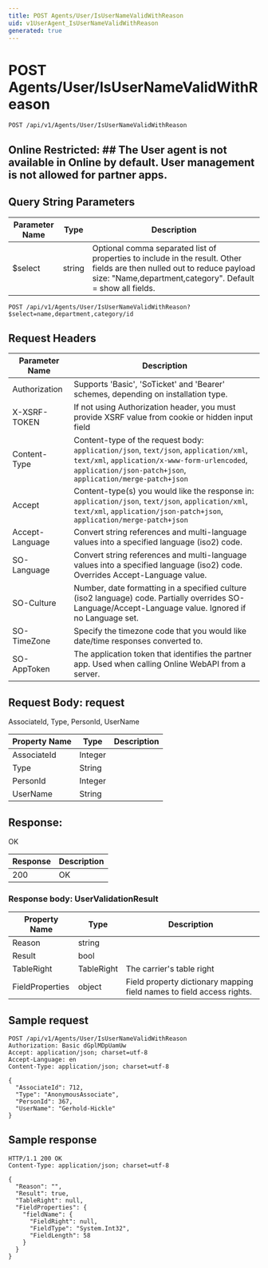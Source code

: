 ```yaml
---
title: POST Agents/User/IsUserNameValidWithReason
uid: v1UserAgent_IsUserNameValidWithReason
generated: true
---
```


# POST Agents/User/IsUserNameValidWithReason

```http
POST /api/v1/Agents/User/IsUserNameValidWithReason
```

<para />


## Online Restricted: ## The User agent is not available in Online by default. User management is not allowed for partner apps.






## Query String Parameters

| Parameter Name | Type |  Description |
|----------------|------|--------------|
| $select | string |  Optional comma separated list of properties to include in the result. Other fields are then nulled out to reduce payload size: "Name,department,category". Default = show all fields. |

```http
POST /api/v1/Agents/User/IsUserNameValidWithReason?$select=name,department,category/id
```


## Request Headers

| Parameter Name | Description |
|----------------|-------------|
| Authorization  | Supports 'Basic', 'SoTicket' and 'Bearer' schemes, depending on installation type. |
| X-XSRF-TOKEN   | If not using Authorization header, you must provide XSRF value from cookie or hidden input field |
| Content-Type | Content-type of the request body: `application/json`, `text/json`, `application/xml`, `text/xml`, `application/x-www-form-urlencoded`, `application/json-patch+json`, `application/merge-patch+json` |
| Accept         | Content-type(s) you would like the response in: `application/json`, `text/json`, `application/xml`, `text/xml`, `application/json-patch+json`, `application/merge-patch+json` |
| Accept-Language | Convert string references and multi-language values into a specified language (iso2) code. |
| SO-Language | Convert string references and multi-language values into a specified language (iso2) code. Overrides Accept-Language value. |
| SO-Culture | Number, date formatting in a specified culture (iso2 language) code. Partially overrides SO-Language/Accept-Language value. Ignored if no Language set. |
| SO-TimeZone | Specify the timezone code that you would like date/time responses converted to. |
| SO-AppToken | The application token that identifies the partner app. Used when calling Online WebAPI from a server. |

## Request Body: request 

AssociateId, Type, PersonId, UserName 

| Property Name | Type |  Description |
|----------------|------|--------------|
| AssociateId | Integer |  |
| Type | String |  |
| PersonId | Integer |  |
| UserName | String |  |

## Response:

OK

| Response | Description |
|----------------|-------------|
| 200 | OK |

### Response body: UserValidationResult

| Property Name | Type |  Description |
|----------------|------|--------------|
| Reason | string |  |
| Result | bool |  |
| TableRight | TableRight | The carrier's table right |
| FieldProperties | object | Field property dictionary mapping field names to field access rights. |

## Sample request

```http!
POST /api/v1/Agents/User/IsUserNameValidWithReason
Authorization: Basic dGplMDpUamUw
Accept: application/json; charset=utf-8
Accept-Language: en
Content-Type: application/json; charset=utf-8

{
  "AssociateId": 712,
  "Type": "AnonymousAssociate",
  "PersonId": 367,
  "UserName": "Gerhold-Hickle"
}
```

## Sample response

```http_
HTTP/1.1 200 OK
Content-Type: application/json; charset=utf-8

{
  "Reason": "",
  "Result": true,
  "TableRight": null,
  "FieldProperties": {
    "fieldName": {
      "FieldRight": null,
      "FieldType": "System.Int32",
      "FieldLength": 58
    }
  }
}
```